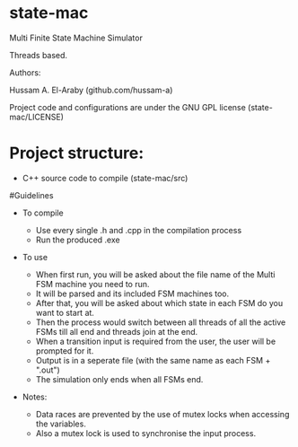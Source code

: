 # state-mac
Multi Finite State Machine Simulator 

Threads based.

Authors:

Hussam A. El-Araby (github.com/hussam-a)

Project code and configurations are under the GNU GPL license (state-mac/LICENSE)

# Project structure:

- C++ source code to compile (state-mac/src)

#Guidelines

- To compile
  * Use every single .h and .cpp in the compilation process
  * Run the produced .exe

- To use
  * When first run, you will be asked about the file name of the Multi FSM machine you need to run.
  * It will be parsed and its included FSM machines too.
  * After that, you will be asked about which state in each FSM do you want to start at.
  * Then the process would switch between all threads of all the active FSMs till all end and threads join at the end.
  * When a transition input is required from the user, the user will be prompted for it.
  * Output is in a seperate file (with the same name as each FSM + ".out")
  * The simulation only ends when all FSMs end.

- Notes:
  * Data races are prevented by the use of mutex locks when accessing the variables.
  * Also a mutex lock is used to synchronise the input process.
